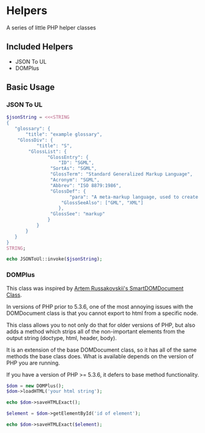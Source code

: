 Helpers
==========

A series of little PHP helper classes

Included Helpers
----------------

- JSON To UL
- DOMPlus

Basic Usage
-----------

### JSON To UL

```php
$jsonString = <<<STRING
{
   "glossary": {
       "title": "example glossary",
    "GlossDiv": {
           "title": "S",
        "GlossList": {
               "GlossEntry": {
                   "ID": "SGML",
                "SortAs": "SGML",
                "GlossTerm": "Standard Generalized Markup Language",
                "Acronym": "SGML",
                "Abbrev": "ISO 8879:1986",
                "GlossDef": {
                       "para": "A meta-markup language, used to create markup languages such as DocBook.",
                    "GlossSeeAlso": ["GML", "XML"]
                   },
                "GlossSee": "markup"
               }
           }
       }
   }
}
STRING;

echo JSONToUl::invoke($jsonString);

```

### DOMPlus

This class was inspired by <a href="http://beerpla.net/projects/smartdomdocument-a-smarter-php-domdocument-class/" target="_blank">Artem Russakovskii's SmartDOMDocument Class</a>.

In versions of PHP prior to 5.3.6, one of the most annoying issues with the DOMDocument class is that you cannot export
to html from a specific node.

This class allows you to not only do that for older versions of PHP, but also adds a method which strips all of the non-important
elements from the output string (doctype, html, header, body).

It is an extension of the base DOMDocument class, so it has all of the same methods the base class does.  What is available depends on the version of PHP you are running.

If you have a version of PHP >= 5.3.6, it defers to base method functionality.

```php
$dom = new DOMPlus();
$dom->loadHTML('your html string');

echo $dom->saveHTMLExact();

$element = $dom->getElementById('id of element');

echo $dom->saveHTMLExact($element);
```